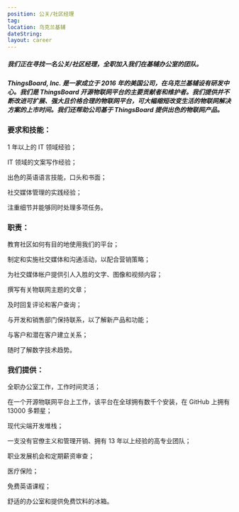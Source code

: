 ```yaml
---
position: 公关/社区经理
tag:
location: 乌克兰基辅
dateString:
layout: career
---
```

##### 我们正在寻找一名公关/社区经理，全职加入我们在基辅办公室的团队。
##### ThingsBoard, Inc. 是一家成立于 2016 年的美国公司，在乌克兰基辅设有研发中心。我们是 ThingsBoard 开源物联网平台的主要贡献者和维护者。我们提供并不断改进可扩展、强大且价格合理的物联网平台，可大幅缩短改变生活的物联网解决方案的上市时间。我们还帮助公司基于 ThingsBoard 提供出色的物联网产品。

### 要求和技能：
1 年以上的 IT 领域经验；

IT 领域的文案写作经验；

出色的英语语言技能，口头和书面；

社交媒体管理的实践经验；

注重细节并能够同时处理多项任务。

### 职责：
教育社区如何有目的地使用我们的平台；

制定和实施社交媒体和沟通活动，以配合营销策略；

为社交媒体帐户提供引人入胜的文字、图像和视频内容；

撰写有关物联网主题的文章；

及时回复评论和客户查询；

与开发和销售部门保持联系，以了解新产品和功能；

与客户和潜在客户建立关系；

随时了解数字技术趋势。

### 我们提供：
全职办公室工作，工作时间灵活；

在一个开源物联网平台上工作，该平台在全球拥有数千个安装，在 GitHub 上拥有 13000 多颗星；

现代尖端开发堆栈；

一支没有官僚主义和管理开销、拥有 13 年以上经验的高专业团队；

职业发展机会和定期薪资审查；

医疗保险；

免费英语课程；

舒适的办公室和提供免费饮料的冰箱。